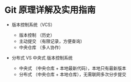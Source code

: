 # Git 原理详解及实用指南

* 版本控制系统（VCS）
    - 版本控制  （历史）
    - 主动提交  （有限记录，方便查询）
    - 中央仓库   （多人协作）

* 分布式 VS 中央式 版本控制系统
    - 中央式 （中央仓库 + 本地最新代码），本地只有最新版本
    - 分布式 （中央仓库 + 本地仓库），无需联网多次分步提交


